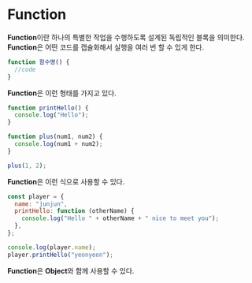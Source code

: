 # Function

**Function**이란 하나의 특별한 작업을 수행하도록 설계된 독립적인 블록을 의미한다.<br>
**Function**은 어떤 코드를 캡슐화해서 실행을 여러 번 할 수 있게 한다.

```javascript
function 함수명() {
  //code
}
```

**Function**은 이런 형태를 가지고 있다.

```javascript
function printHello() {
  console.log("Hello");
}
```

```javascript
function plus(num1, num2) {
  console.log(num1 + num2);
}

plus(1, 2);
```

**Function**은 이런 식으로 사용할 수 있다.</br>

```javascript
const player = {
  name: "junjun",
  printHello: function (otherName) {
    console.log("Hello " + otherName + " nice to meet you");
  },
};

console.log(player.name);
player.printHello("yeonyeon");
```

**Function**은 **Object**와 함께 사용할 수 있다.
